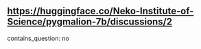 ## https://huggingface.co/Neko-Institute-of-Science/pygmalion-7b/discussions/2

contains_question: no